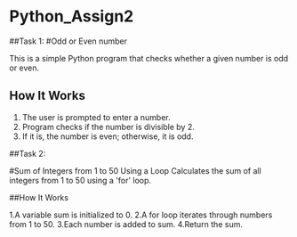 # Python_Assign2
##Task 1:
#Odd or Even number

This is a simple Python program that checks whether a given number is odd or even.

## How It Works
1. The user is prompted to enter a number.
2. Program checks if the number is divisible by 2.
3. If it is, the number is even; otherwise, it is odd.

##Task 2:

#Sum of Integers from 1 to 50 Using a Loop
Calculates the sum of all integers from 1 to 50 using a 'for' loop.

##How It Works

1.A variable sum is initialized to 0.
2.A for loop iterates through numbers from 1 to 50.
3.Each number is added to sum.
4.Return the sum.
